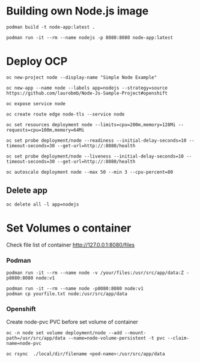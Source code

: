 # Building own Node.js image

	podman build -t node-app:latest .
	
	podman run -it --rm --name nodejs -p 8080:8080 node-app:latest

# Deploy OCP
	oc new-project node --display-name "Simple Node Example"	
	
	oc new-app --name node --labels app=nodejs --strategy=source https://github.com/laurobmb/Node-Js-Sample-Project#openshift
	
	oc expose service node
	
	oc create route edge node-tls --service node

    oc set resources deployment node --limits=cpu=200m,memory=128Mi --requests=cpu=100m,memory=64Mi
    
	oc set probe deployment/node --readiness --initial-delay-seconds=10 --timeout-seconds=30 --get-url=http://:8080/health
    
	oc set probe deployment/node --liveness --initial-delay-seconds=10 --timeout-seconds=30 --get-url=http://:8080/health
    
	oc autoscale deployment node --max 50 --min 3 --cpu-percent=80

## Delete app 
	oc delete all -l app=nodejs

# Set Volumes o container

Check file list of container http://127.0.0.1:8080/files

### Podman 
	podman run -it --rm --name node -v /your/files:/usr/src/app/data:Z -p8080:8080 node:v1 
	
	podman run -it --rm --name node -p8080:8080 node:v1 
	podman cp yourfile.txt node:/usr/src/app/data

### Openshift

Create node-pvc PVC before set volume of container

	oc -n node set volume deployment/node --add --mount-path=/usr/src/app/data --name=node-volume-persistent -t pvc --claim-name=node-pvc

	oc rsync  ./local/dir/filename <pod-name>:/usr/src/app/data

